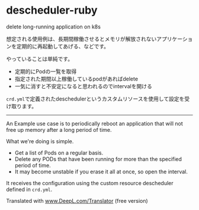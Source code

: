 # descheduler-ruby
delete long-running application on k8s

想定される使用例は、長期間稼働させるとメモリが解放されないアプリケーションを定期的に再起動してあげる、などです。

やっていることは単純です。

- 定期的にPodの一覧を取得
- 指定された期間以上稼働しているpodがあればdelete
- 一気に消すと不安定になると思われるのでintervalを開ける

`crd.yml`で定義されたdeschedulerというカスタムリソースを使用して設定を受け取ります。

---

An Example use case is to periodically reboot an application that will not free up memory after a long period of time.

What we're doing is simple.

- Get a list of Pods on a regular basis.
- Delete any PODs that have been running for more than the specified period of time.
- It may become unstable if you erase it all at once, so open the interval.

It receives the configuration using the custom resource descheduler defined in `crd.yml`.

Translated with www.DeepL.com/Translator (free version)
